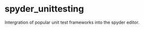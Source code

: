 spyder_unittesting
==================

Intergration of popular unit test frameworks into the spyder editor.

